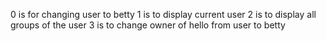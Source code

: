 0 is for changing user to betty
1 is to display current user
2 is to display all groups of the user
3 is to change owner of hello from user to betty
